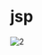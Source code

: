 # jsp
![2](https://user-images.githubusercontent.com/51360760/58958356-b2df1f80-87dd-11e9-81e4-7f4348bc8b07.jpg)
